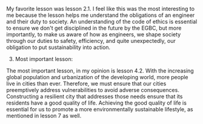 
My favorite lesson was lesson 2.1. I feel like this was the most interesting to me because the lesson helps me understand the obligations of an engineer and their duty to society. An understanding of the code of ethics is essential to ensure we don't get disciplined in the future by the EGBC, but more importantly, to make us aware of how as engineers, we shape society through our duties to safety, efficiency, and quite unexpectedly, our obligation to put sustainability into action.

3. Most important lesson:

The most important lesson, in my opinion is lesson 4.2. With the increasing global population and urbanization of the developing world, more people live in cities than ever. Therefore, we must ensure that our cities preemptively address vulnerabilities to avoid adverse consequences. Constructing a resilient city that addresses those needs ensure that its residents have a good quality of life. Achieving the good quality of life is essential for us to promote a more environmentally sustainable lifestyle, as mentioned in lesson 7 as well. 